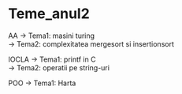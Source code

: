 # Teme_anul2

AA
  -> Tema1: masini turing  
  -> Tema2: complexitatea mergesort si insertionsort  

IOCLA
  -> Tema1: printf in C  
  -> Tema2: operatii pe string-uri  
  
POO
  -> Tema1: Harta  
